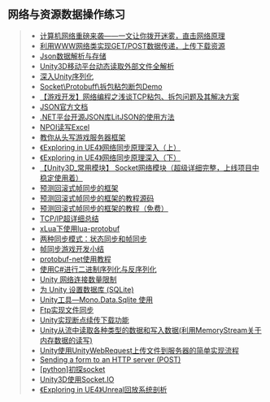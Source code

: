 ## 网络与资源数据操作练习  
>* [计算机网络重磅来袭——一文让你拨开迷雾，直击网络原理](https://www.cnblogs.com/zyx110/p/11891335.html)  
>* [利用WWW网络类实现GET/POST数据传递，上传下载资源](https://github.com/XINCGer/Unity3DTraining/tree/master/NetWorkAndResources/WebTest)  
>* [Json数据解析与存储](https://github.com/XINCGer/Unity3DTraining/tree/master/NetWorkAndResources/JsonDataDemo)  
>* [Unity3D移动平台动态读取外部文件全解析](./MobilePlatformDynamicReadExternalFiles)  
>* [深入Unity序列化](https://zhuanlan.zhihu.com/p/76247383)  
>* [Socket\Protobuff\拆包粘包断包Demo](./Socket_Protobuff)  
>* [【游戏开发】网络编程之浅谈TCP粘包、拆包问题及其解决方案](https://www.cnblogs.com/msxh/p/10822516.html)  
>* [JSON官方文档](http://www.json.org/json-zh.html)  
>* [.NET平台开源JSON库LitJSON的使用方法](http://www.cnblogs.com/chen110xi/archive/2012/05/24/2515592.html)  
>* [NPOI读写Excel](http://www.cnblogs.com/luxiaoxun/p/3374992.html)  
>* [教你从头写游戏服务器框架](https://www.cnblogs.com/qcloud1001/p/10478522.html)  
>* [《Exploring in UE4》网络同步原理深入（上）](https://mp.weixin.qq.com/s/SEFKFRulIWHYgt5s85-M1g)  
>* [《Exploring in UE4》网络同步原理深入（下）](https://mp.weixin.qq.com/s/n4qN0dDLxQSPzRWfhwLCzA)  
>* [【Unity3D_常用模块】 Socket网络模块（超级详细完整，上线项目中稳定使用着）](.//SampleSocket)   
>* [预测回滚式帧同步的框架](https://github.com/JiepengTan/LockstepEngine)  
>* [预测回滚式帧同步的框架的教程源码](https://github.com/JiepengTan/Lockstep-Tutorial)  
>* [预测回滚式帧同步的框架的教程（免费）](https://space.bilibili.com/308864667/channel/detail?cid=86562)  
>* [TCP/IP超详细总结](https://www.cnblogs.com/wgblog-code/p/12091057.html)  
>* [xLua下使用lua-protobuf](https://www.cnblogs.com/xiaohutu/p/12168781.html)  
>* [两种同步模式：状态同步和帧同步](https://zhuanlan.zhihu.com/p/36884005)  
>* [帧同步游戏开发小结](https://www.cnblogs.com/xiaohutu/p/12402399.html)  
>* [protobuf-net使用教程](https://www.cnblogs.com/sifenkesi/p/4045392.html)  
>* [使用C#进行二进制序列化与反序列化](https://blog.csdn.net/sinat_34791632/article/details/79722525)  
>* [Unity 网络连接数量限制](https://networm.me/2017/01/15/unity-connection-limit/)  
>* [为 Unity 设置数据库 (SQLite)](https://stackoverflow.com/questions/50753569/setup-database-sqlite-for-unity)  
>* [Unity工具—Mono.Data.Sqlite 使用](https://zhuanlan.zhihu.com/p/112232175)  
>* [Ftp实现文件同步](https://www.cnblogs.com/huhangfei/p/4989176.html)  
>* [Unity实现断点续传下载功能](https://www.blinkedu.cn/index.php/2021/08/19/unity%e5%ae%9e%e7%8e%b0%e6%96%ad%e7%82%b9%e7%bb%ad%e4%bc%a0%e4%b8%8b%e8%bd%bd%e5%8a%9f%e8%83%bd/)  
>* [Unity从流中读取各种类型的数据和写入数据(利用MemoryStream关于内存数据的读写)](https://blog.csdn.net/qq_36274965/article/details/80181160)  
>* [Unity使用UnityWebRequest上传文件到服务器的简单实现流程](https://blog.csdn.net/qq_17367039/article/details/107027470)  
>* [Sending a form to an HTTP server (POST)](https://docs.unity3d.com/2019.4/Documentation/Manual/UnityWebRequest-SendingForm.html)  
>* [[python]初探socket](https://www.233tw.com/unity/57149)  
>* [Unity3D使用Socket.IO](http://www.luohanjie.com/2019-07-25/socket-io-for-unity3d.html)  
>* [《Exploring in UE4》Unreal回放系统剖析](https://mp.weixin.qq.com/s/k0dPE3_2DTUolcaPPAlKpA)  

